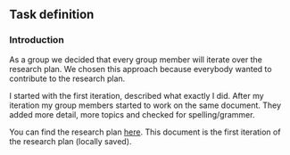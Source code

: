 ## Task definition

### Introduction
As a group we decided that every group member will iterate over the research plan. We chosen this approach because everybody wanted to contribute to the research plan. 

I started with the first iteration, described what exactly I did. After my iteration my group members started to work on the same document. They added more detail, more topics and checked for spelling/grammer.

You can find the research plan [here](/Evidence/Research%20Project/Research%20plan%20by%20Matt%20V1.pdf). This document is the first iteration of the research plan (locally saved). 

